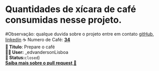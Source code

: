 # Quantidades de xícara de café consumidas nesse projeto.
#Observação: qualque duvida sobre o projeto entre em contato [gitHub](https://github.com/edvandersonLisboa), [linkedin](https://www.linkedin.com/in/edvanderson-lisboa-18b551119/)
☕ Numero de Café: **[34](https://github.com/edvandersonLisboa/TesteWorkflow/pull/34)**<br>
**📝 Titulo**: Prepare o café<br>**🙎‍♂️ User:**  _edvandersonLisboa<br> **📌 Status:**`closed`)<br> [**Saiba mais sobre o pull request** 📄](https://github.com/edvandersonLisboa/TesteWorkflowPublic/issues/40)
##


